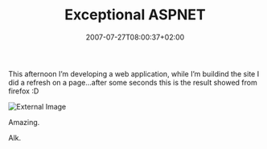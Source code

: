 ﻿---
title: "Exceptional ASPNET"
description: ""
date: 2007-07-27T08:00:37+02:00
draft: false
tags: [ASPNET]
categories: [ASPNET]
---
This afternoon I’m developing a web application, while I’m buildind the site I did a refresh on a page...after some seconds this is the result showed from firefox :D

![External Image](https://www.codewrecks.com/blog/wp-content/uploads/2007/07/072707-1530-exceptional11.png)

Amazing.

Alk.
